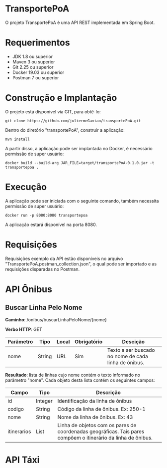# TransportePoA

O projeto TransportePoA é uma API REST implementada em Spring Boot.

# Requerimentos

- JDK 1.8 ou superior
- Maven 3 ou superior
- Git 2.25 ou superior
- Docker 19.03 ou superior
- Postman 7 ou superior

# Construção e Implantação

O projeto está disponível via GIT, para obtê-lo:

`git clone https://github.com/juliermeGaviao/transportePoA.git`

Dentro do diretório "transportePoA", construir a aplicação:

`mvn install`

A partir disso, a aplicação pode ser implantada no Docker, é necessário permissão de super usuário:

`docker build --build-arg JAR_FILE=target/transportePoA-0.1.0.jar -t transportepoa .`

# Execução

A aplicação pode ser iniciada com o seguinte comando, também necessita permissão de super usuário:

`docker run -p 8080:8080 transportepoa`

A aplicação estará disponível na porta 8080.

# Requisições

Requisições exemplo da API estão disponíveis no arquivo "TransportePoA.postman_collection.json", o qual pode ser importado e as requisições disparadas
no Postman.

# API Ônibus

## Buscar Linha Pelo Nome

**Caminho**: /onibus/buscarLinhaPeloNome/{nome}

**Verbo HTTP**: GET

| Parâmetro | Tipo   | Local | Obrigatório | Descição                                             |
|-----------|--------|-------|-------------|------------------------------------------------------|
| nome      | String | URL   | Sim         | Texto a ser buscado no nome de cada linha de õnibus. |

**Resultado**: lista de linhas cujo nome contém o texto informado no parâmetro "nome". Cada objeto desta lista contém os seguintes campos:

| Campo       | Tipo    | Descrição                                                                                                     |
|-------------|---------|---------------------------------------------------------------------------------------------------------------|
| id          | Integer | Identificação da linha de ônibus                                                                              |
| codigo      | String  | Código da linha de ônibus. Ex: 250-1                                                                          |
| nome        | String  | Nome da linha de ônibus. Ex: 43                                                                               |
| itinerarios | List    | Linha de objetos com os pares de coordenadas geográficas. Tais pares compõem o itinerário da linha de ônibus. |

# API Táxi
